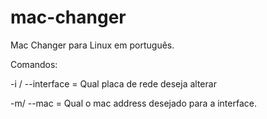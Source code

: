 # mac-changer
Mac Changer para Linux em português.

Comandos:

-i / --interface = Qual placa de rede deseja alterar

-m/ --mac = Qual o mac address desejado para a interface.
